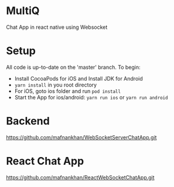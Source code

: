 # MultiQ

Chat App in react native using Websocket

# Setup
All code is up-to-date on the 'master' branch. To begin:
- Install CocoaPods for iOS and Install JDK for Android
- `yarn install` in you root directory
- For iOS, goto ios folder and run `pod install`
- Start the App for ios/android: `yarn run ios` or `yarn run android`

# Backend
https://github.com/mafnankhan/WebSocketServerChatApp.git

# React Chat App
https://github.com/mafnankhan/ReactWebSocketChatApp.git
